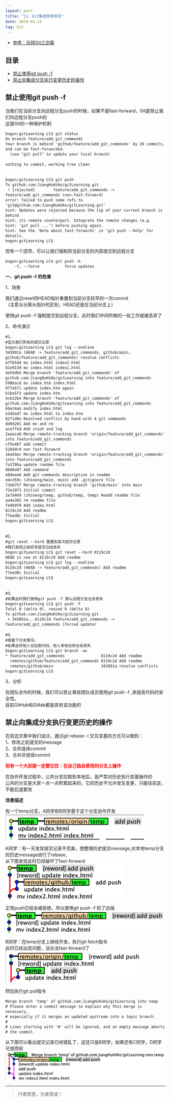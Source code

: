 ```yaml
---
layout: post
title: "11、Git集成使用禁忌"
date: 2019-01-12
tag: Git
---   
```


- [参考：玩转Git三剑客](https://time.geekbang.org/course/intro/100021601)



## 目录
* [禁止使用git push -f](#content1)
* [禁止向集成分支执行变更历史的操作](#content2)



<!-- ************************************************ -->
## <a id="content1"></a>禁止使用git push -f

当我们在当前分支向远程分支push的时候，如果不是fast-forward，Git是禁止我们向远程分支push的     
这是Git的一种保护机制  

```
bogon:gitLearning LC$ git status 
On branch feature/add_git_commonds
Your branch is behind 'github/feature/add_git_commonds' by 26 commits, and can be fast-forwarded.
  (use "git pull" to update your local branch)

nothing to commit, working tree clean


bogon:gitLearning LC$ git push
To github.com:JiangHuHiKe/gitLearning.git
 ! [rejected]        feature/add_git_commonds -> feature/add_git_commonds (non-fast-forward)
error: failed to push some refs to 'git@github.com:JiangHuHiKe/gitLearning.git'
hint: Updates were rejected because the tip of your current branch is behind
hint: its remote counterpart. Integrate the remote changes (e.g.
hint: 'git pull ...') before pushing again.
hint: See the 'Note about fast-forwards' in 'git push --help' for details.
bogon:gitLearning LC$ 
```

但有一个选项，可以让我们强制将当前分支的内容提交到远程分支    

```
bogon:gitLearning LC$ git push -h
    -f, --force           force updates
```

**一、git push -f 的危害**

1、场景

我们通过reset将HEAD指针重置到当前分支较早的一次commit     
（注意与分离头指针的区别，HEAD还是在当前分支上）    

使用git push -f 强制提交到远程分支，此时我们中间所做的一些工作就被丢弃了

2、命令演示

```
#1、
#显示我们所有的提交记录
bogon:gitLearning LC$ git log --oneline 
343891a (HEAD -> feature/add_git_commonds, github/main, github/feature/add_git_commonds) resolve conflicts
a7fb5d4 mv index.html index2.html
81e913d mv index.html index1.html
4e55db5 Merge branch 'feature/add_git_commonds' of github.com:JiangHuHiKe/gitLearning into feature/add_git_commonds
5986acd mv index.htm index.html
977a571 update index.htm again
b1be5f3 update index.htm
4c632b4 Merge branch 'feature/add_git_commonds' of github.com:JiangHuHiKe/gitLearning into feature/add_git_commonds
69a34ab modify index.html
e2ddad7 mv index.html to index.htm
82f1d8e Resolved conflict by hand with 4 git commands
dd9d201 Add mv and rm
aceffed Add stash and log
2aaaca0 Merge remote-tracking branch 'origin/feature/add_git_commonds' into feature/add_git_commonds
cf5e4bf add commit
5269dc9 non fast-forward
16a59ac Merge remote-tracking branch 'origin/feature/add_git_commonds' into feature/add_git_commonds
fa370ba update raedme file
9b88a9f Add command
48deee6 Add git commands description in readme
e4cd59c (zhineng/main, main) add .gitignore file
73eb75f Merge remote-tracking branch 'github/main' into main
73a1073 Initial commit
2e7d469 (zhineng/temp, github/temp, temp) Readd readme file
aa4e385 rm readme file
fe9b9f9 Add index.html
8119c2d Add readme
f7eed8c Initial
bogon:gitLearning LC$ 


#2、
#git reset --hard 重置到某次提交记录
#我们发现之前好多提交已经丢失
bogon:gitLearning LC$ git reset --hard 8119c2d
HEAD is now at 8119c2d Add readme
bogon:gitLearning LC$ git log --oneline 
8119c2d (HEAD -> feature/add_git_commonds) Add readme
f7eed8c Initial
bogon:gitLearning LC$ 


#3、
#如果此时我们使用git push -f 那么远程分支也会丢失
bogon:gitLearning LC$ git push -f
Total 0 (delta 0), reused 0 (delta 0)
To github.com:JiangHuHiKe/gitLearning.git
 + 343891a...8119c2d feature/add_git_commonds -> feature/add_git_commonds (forced update)

#4、
#查看下分支情况，
#如果此时他人也拉取代码，他人本地仓库也会丢失
bogon:gitLearning LC$ git branch -av
* feature/add_git_commonds                8119c2d Add readme
  remotes/github/feature/add_git_commonds 8119c2d Add readme
  remotes/github/main                     343891a resolve conflicts
bogon:gitLearning LC$ 
```

3、分析

在团队合作的时候，我们可以禁止某些团队成员使用git push -f ,来提高代码的安全性。        
目前GitHub和Gitlab都是具有该功能的    


<!-- ************************************************ -->
## <a id="content2"></a>禁止向集成分支执行变更历史的操作

在前边文章中我们说过，通过git rebase -i 交互变基的方式可以做到：    
1、修改之前提交的message       
2、合并连续commit    
3、合并非连续commit       

<span style="color:red;font-weight:bold">但有一个大前提一定要记住：在自己独自使用的分支上操作</span>

在协作开发过程中，公共分支拉取到本地后，是严禁对历史执行变基操作的        
公共的分支是大家一点一点积累起来的，它的历史不允许发生变更，只能往前走，不能后退更改

**场景描述**

有一个temp分支，A同学和B同学基于这个分支协作开发  
<img src="/images/Git/git11_0.png" alt="img">


A同学：有一天发现提交记录不完美，想整理历史提交message,对本地temp分支的历史message进行了rebase,     
从下图发现此时已经破坏了fast-forward     
<img src="/images/Git/git11_1.png" alt="img">


正常push已经会被拒绝，所以使用git push -f 到了远端     
<img src="/images/Git/git11_2.png" alt="img">


B同学：在temp分支上继续开发，执行git fetch指令    
此时已经出现问题，没办法fast-forward了   
<img src="/images/Git/git11_3.png" alt="img">

然后执行git pull指令
```
Merge branch 'temp' of github.com:JiangHuHiKe/gitLearning into temp
# Please enter a commit message to explain why this merge is necessary,
# especially if it merges an updated upstream into a topic branch.
#
# Lines starting with '#' will be ignored, and an empty message aborts
# the commit.
```

从下图可以看出提交记录已经错乱了，这还只是B同学，如果还有C同学，D同学可想而知
<img src="/images/Git/git11_4.png" alt="img">





----------
>  行者常至，为者常成！



